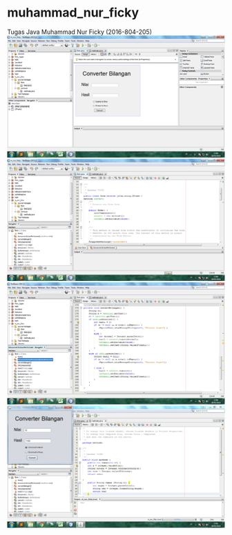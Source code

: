 # muhammad_nur_ficky
Tugas Java Muhammad Nur Ficky (2016-804-205)
![1](https://github.com/mnurficky/muhammad_nur_ficky/blob/master/Screenshot%202019-01-28%2017.00.27.png)
![2](https://github.com/mnurficky/muhammad_nur_ficky/blob/master/Screenshot%202019-01-28%2017.00.39.png)
![3](https://github.com/mnurficky/muhammad_nur_ficky/blob/master/Screenshot%202019-01-28%2017.00.56.png)
![4](https://github.com/mnurficky/muhammad_nur_ficky/blob/master/Screenshot%202019-01-28%2017.01.31.png)
